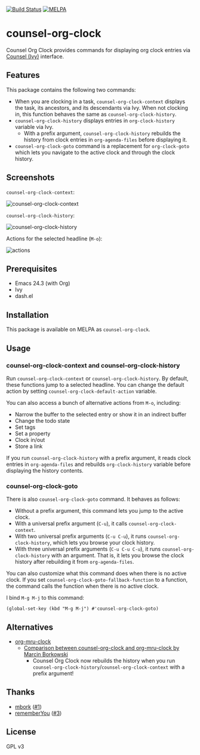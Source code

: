 [![Build Status](https://travis-ci.org/akirak/counsel-org-clock.svg?branch=master)](https://travis-ci.org/akirak/counsel-org-clock)
[![MELPA](http://melpa.milkbox.net/packages/counsel-org-clock-badge.svg)](http://melpa.milkbox.net/#/counsel-org-clock)

# counsel-org-clock

Counsel Org Clock provides commands for displaying org clock entries via [Counsel (Ivy)](https://github.com/abo-abo/swiper) interface.

## Features

This package contains the following two commands:

- When you are clocking in a task, `counsel-org-clock-context` displays the task, its ancestors, and its descendants via Ivy. When not clocking in, this function behaves the same as `counsel-org-clock-history`. 
- `counsel-org-clock-history` displays entries in `org-clock-history` variable via Ivy.
  - With a prefix argument, `counsel-org-clock-history` rebuilds the history from clock entries in `org-agenda-files` before displaying it.
- `counsel-org-clock-goto` command is a replacement for `org-clock-goto` which lets you navigate to the active clock and through the clock history.

## Screenshots

`counsel-org-clock-context`:

![counsel-org-clock-context](https://akirak.keybase.pub/Screenshots/counsel-org-clock/counsel-org-clock-context.png)

`counsel-org-clock-history`:

![counsel-org-clock-history](https://akirak.keybase.pub/Screenshots/counsel-org-clock/counsel-org-clock-history.png)

Actions for the selected headline (`M-o`):

![actions](https://akirak.keybase.pub/Screenshots/counsel-org-clock/counsel-org-clock-commands.png)

## Prerequisites

- Emacs 24.3 (with Org)
- Ivy
- dash.el

## Installation

This package is available on MELPA as `counsel-org-clock`.

## Usage

### counsel-org-clock-context and counsel-org-clock-history

Run `counsel-org-clock-context` or `counsel-org-clock-history`. By default, these functions jump to a selected headline. You can change the default action by setting `counsel-org-clock-default-action` variable. 

You can also access a bunch of alternative actions from `M-o`, including:

- Narrow the buffer to the selected entry or show it in an indirect buffer
- Change the todo state
- Set tags
- Set a property
- Clock in/out
- Store a link

If you run `counsel-org-clock-history` with a prefix argument, it reads clock entries in `org-agenda-files` and rebuilds `org-clock-history` variable before displaying the history contents. 

### counsel-org-clock-goto

There is also `counsel-org-clock-goto` command. It behaves as follows:

- Without a prefix argument, this command lets you jump to the active clock. 
- With a universal prefix argument (`C-u`), it calls `counsel-org-clock-context`.
- With two universal prefix arguments (`C-u C-u`), it runs `counsel-org-clock-history`, which lets you browse your clock history. 
- With three universal prefix arguments (`C-u C-u C-u`), it runs `counsel-org-clock-history` with an argument. That is, it lets you browse the clock history after rebuilding it from `org-agenda-files`.

You can also customize what this command does when there is no active clock.
If you set `counsel-org-clock-goto-fallback-function` to a function, the command calls the function when there is no active clock.

I bind `M-g M-j` to this command:

``` emacs-lisp
(global-set-key (kbd "M-g M-j") #'counsel-org-clock-goto)
```

## Alternatives

- [org-mru-clock](https://github.com/unhammer/org-mru-clock)
  - [Comparison between counsel-org-clock and org-mru-clock by Marcin Borkowski](http://mbork.pl/2018-04-28_org-mru-clock)
    - Counsel Org Clock now rebuilds the history when you run `counsel-org-clock-history`/`counsel-org-clock-context` with a prefix argument!

## Thanks

- [mbork](https://github.com/mbork) ([#1](https://github.com/akirak/counsel-org-clock/pull/1))
- [rememberYou](https://github.com/rememberYou) ([#3](https://github.com/akirak/counsel-org-clock/pull/3))

## License

GPL v3

